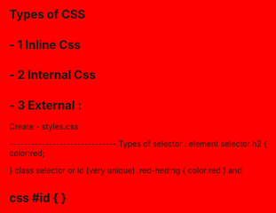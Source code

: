 ## Types of CSS

## - 1 lnline Css <html style = "background: color">
## - 2 Internal Css
<html> 
    <head> 
        <style> 
        html { 
            background: red;
        }
        </style> 
    </head>
<html> 

## - 3 External : 
Create - styles.css
<html> 
    <head>
    <link
       <link rel="stylesheet">
       <href ="./styles.css"/>
    </head>
<html> 
------------------------------
Types of selector : element selector 
h2 { 
    color:red; 

}
class selector or id (very unique)
.red-heding { 
    color:red
}
and 
<h2 class="red-heding">
css 
#id { } 